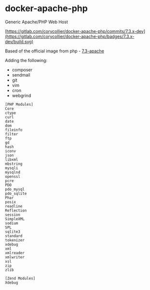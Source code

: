# docker-apache-php
Generic Apache/PHP Web Host

[https://gitlab.com/corycollier/docker-apache-php/commits/7.3.x-dev](https://gitlab.com/corycollier/docker-apache-php/badges/7.3.x-dev/build.svg)

Based of the official image from php - [7.3-apache](https://github.com/docker-library/php/blob/a280ab8e8790052338ce59a1fee739df8f831f16/7.3/stretch/apache/Dockerfile)

Adding the following:
* composer
* sendmail
* git
* vim
* cron
* webgrind

```
[PHP Modules]
Core
ctype
curl
date
dom
fileinfo
filter
ftp
gd
hash
iconv
json
libxml
mbstring
mysqli
mysqlnd
openssl
pcre
PDO
pdo_mysql
pdo_sqlite
Phar
posix
readline
Reflection
session
SimpleXML
sodium
SPL
sqlite3
standard
tokenizer
xdebug
xml
xmlreader
xmlwriter
xsl
zip
zlib

[Zend Modules]
Xdebug
```
